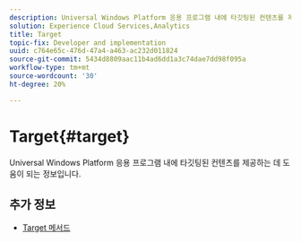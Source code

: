 ```yaml
---
description: Universal Windows Platform 응용 프로그램 내에 타깃팅된 컨텐츠를 제공하는 데 도움이 되는 정보입니다.
solution: Experience Cloud Services,Analytics
title: Target
topic-fix: Developer and implementation
uuid: c764e65c-476d-47a4-a463-ac232d011824
source-git-commit: 5434d8809aac11b4ad6dd1a3c74dae7dd98f095a
workflow-type: tm+mt
source-wordcount: '30'
ht-degree: 20%

---
```



# Target{#target}

Universal Windows Platform 응용 프로그램 내에 타깃팅된 컨텐츠를 제공하는 데 도움이 되는 정보입니다.

## 추가 정보

+ [Target 메서드](/help/universal-windows/target/target-methods.md)
